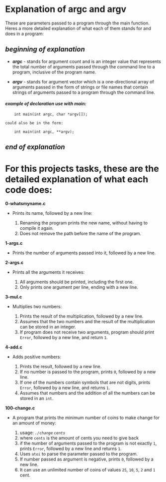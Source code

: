 # Explanation of argc and argv


These are parameters passed to a program through the main function. Heres a more detailed explanation of what each of them stands for and does in a program: 




## ___beginning of explanation___

- ***argc*** - stands for argument count and is an integer value that represents the total number of arguments passed through the command line to a program, inclusive of the program name.

- ***argv*** - stands for argument vector which is a one-directional array of arguments passed in the form of strings or file names that contain strings of arguments passed to a program through the command line.


#### ___example of declaration use with main:___
``` 
	int main(int argc, char *argv[]);

could also be in the form: 

	int main(int argc, **argv);
```

## ___end of explanation___





# For this projects tasks, these are the detailed explanation of what each code does:

__0-whatsmyname.c__ 
- Prints its name, followed by a new line:

	1. Renaming the program prints the new name, without having to compile it again.
	2. Does not remove the path before the name of the program.


__1-args.c__ 
- Prints the number of arguments passed into it, followed by a new line.

__2-args.c__ 
- Prints all the arguments it receives:
	
	1. All arguments should be printed, including the first one.
	2. Only prints one argument per line, ending with a new line.


__3-mul.c__ 
- Multiplies two numbers: 

	1. Prints the result of the multiplication, followed by a new line.
	2. Assumes that the two numbers and the result of the multiplication can be stored in an integer.
	3. If program does not receive two arguments, program should print `Error`, followed by a new line, and return `1`.


__4-add.c__ 
- Adds positive numbers:

	1. Prints the result, followed by a new line.
	2. If no number is passed to the program, prints `0`, followed by a new line.
	3. If one of the numbers contain symbols that are not digits, prints `Error`, followed by a new line, and returns `1`.
	4. Assumes that numbers and the addition of all the numbers can be stored in an `int`.


**100-change.c** 
- A program that prints the minimum number of coins to make change for an amount of money: 

	1. usage: *`./change`* *`cents`*
	2. where `cents` is the amount of cents you need to give back
	3. if the number of arguments passed to the program is not exactly `1`, prints `Error`, followed by a new line and returns `1`.
	4. Uses `atoi` to parse the parameter passed to the program.
	5. If number passed as argument is negative, prints `0`, followed by a new line.
	6. It can use an unlimited number of coins of values `25`, `10`, `5`, `2` and `1` cent.		
